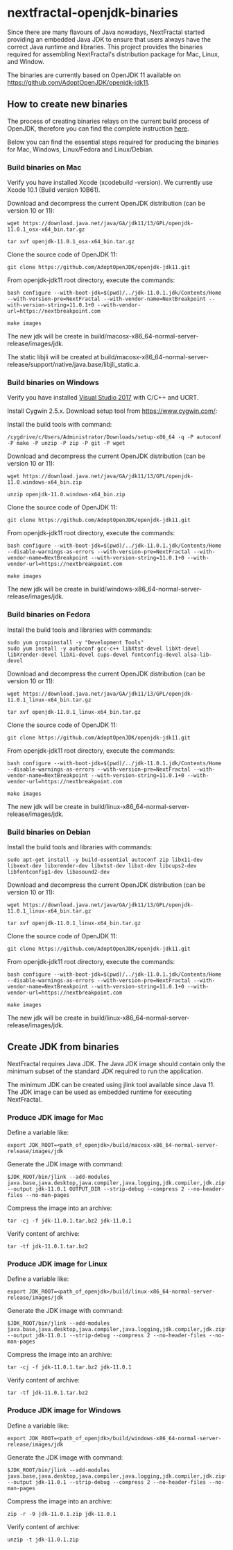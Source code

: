 # nextfractal-openjdk-binaries

Since there are many flavours of Java nowadays, NextFractal started providing an embedded Java JDK to ensure that users always have the correct Java runtime and libraries. This project provides the binaries required for assembling NextFractal's distribution package for Mac, Linux, and Window.

The binaries are currently based on OpenJDK 11 available on https://github.com/AdoptOpenJDK/openjdk-jdk11.


## How to create new binaries

The process of creating binaries relays on the current build process of OpenJDK, therefore you can find the complete instruction [here](https://github.com/AdoptOpenJDK/openjdk-jdk11/blob/master/doc/building.md).

Below you can find the essential steps required for producing the binaries for Mac, Windows, Linux/Fedora and Linux/Debian.


### Build binaries on Mac

Verify you have installed Xcode (xcodebuild -version). We currently use Xcode 10.1 (Build version 10B61).

Download and decompress the current OpenJDK distribution (can be version 10 or 11):

    wget https://download.java.net/java/GA/jdk11/13/GPL/openjdk-11.0.1_osx-x64_bin.tar.gz

    tar xvf openjdk-11.0.1_osx-x64_bin.tar.gz

Clone the source code of OpenJDK 11:

    git clone https://github.com/AdoptOpenJDK/openjdk-jdk11.git

From openjdk-jdk11 root directory, execute the commands:

    bash configure --with-boot-jdk=$(pwd)/../jdk-11.0.1.jdk/Contents/Home --with-version-pre=NextFractal --with-vendor-name=NextBreakpoint --with-version-string=11.0.1+0 --with-vendor-url=https://nextbreakpoint.com

    make images

The new jdk will be create in build/macosx-x86_64-normal-server-release/images/jdk.

The static libjli will be created at build/macosx-x86_64-normal-server-release/support/native/java.base/libjli_static.a.


### Build binaries on Windows

Verify you have installed [Visual Studio 2017](https://docs.microsoft.com/en-us/visualstudio/install/use-command-line-parameters-to-install-visual-studio?view=vs-2017) with C/C++ and UCRT.

Install Cygwin 2.5.x. Download setup tool from https://www.cygwin.com/:

Install the build tools with command:

    /cygdrive/c/Users/Administrator/Downloads/setup-x86_64 -q -P autoconf -P make -P unzip -P zip -P git -P wget    

Download and decompress the current OpenJDK distribution (can be version 10 or 11):

    wget https://download.java.net/java/GA/jdk11/13/GPL/openjdk-11.0.windows-x64_bin.zip

    unzip openjdk-11.0.windows-x64_bin.zip

Clone the source code of OpenJDK 11:

    git clone https://github.com/AdoptOpenJDK/openjdk-jdk11.git

From openjdk-jdk11 root directory, execute the commands:

    bash configure --with-boot-jdk=$(pwd)/../jdk-11.0.1.jdk/Contents/Home --disable-warnings-as-errors --with-version-pre=NextFractal --with-vendor-name=NextBreakpoint --with-version-string=11.0.1+0 --with-vendor-url=https://nextbreakpoint.com

    make images

The new jdk will be create in build/windows-x86_64-normal-server-release/images/jdk.


### Build binaries on Fedora

Install the build tools and libraries with commands:

    sudo yum groupinstall -y "Development Tools"
    sudo yum install -y autoconf gcc-c++ libXtst-devel libXt-devel libXrender-devel libXi-devel cups-devel fontconfig-devel alsa-lib-devel

Download and decompress the current OpenJDK distribution (can be version 10 or 11):

    wget https://download.java.net/java/GA/jdk11/13/GPL/openjdk-11.0.1_linux-x64_bin.tar.gz

    tar xvf openjdk-11.0.1_linux-x64_bin.tar.gz

Clone the source code of OpenJDK 11:

    git clone https://github.com/AdoptOpenJDK/openjdk-jdk11.git

From openjdk-jdk11 root directory, execute the commands:

    bash configure --with-boot-jdk=$(pwd)/../jdk-11.0.1.jdk/Contents/Home --disable-warnings-as-errors --with-version-pre=NextFractal --with-vendor-name=NextBreakpoint --with-version-string=11.0.1+0 --with-vendor-url=https://nextbreakpoint.com

    make images

The new jdk will be create in build/linux-x86_64-normal-server-release/images/jdk.


### Build binaries on Debian

Install the build tools and libraries with commands:

    sudo apt-get install -y build-essential autoconf zip libx11-dev libxext-dev libxrender-dev libxtst-dev libxt-dev libcups2-dev libfontconfig1-dev libasound2-dev

Download and decompress the current OpenJDK distribution (can be version 10 or 11):

    wget https://download.java.net/java/GA/jdk11/13/GPL/openjdk-11.0.1_linux-x64_bin.tar.gz

    tar xvf openjdk-11.0.1_linux-x64_bin.tar.gz

Clone the source code of OpenJDK 11:

    git clone https://github.com/AdoptOpenJDK/openjdk-jdk11.git

From openjdk-jdk11 root directory, execute the commands:

    bash configure --with-boot-jdk=$(pwd)/../jdk-11.0.1.jdk/Contents/Home --disable-warnings-as-errors --with-version-pre=NextFractal --with-vendor-name=NextBreakpoint --with-version-string=11.0.1+0 --with-vendor-url=https://nextbreakpoint.com

    make images

The new jdk will be create in build/linux-x86_64-normal-server-release/images/jdk.


## Create JDK from binaries

NextFractal requires Java JDK. The Java JDK image should contain only the minimum subset of the standard JDK required to run the application.

The minimum JDK can be created using jlink tool available since Java 11. The JDK image can be used as embedded runtime for executing NextFractal.


### Produce JDK image for Mac

Define a variable like:

    export JDK_ROOT=<path_of_openjdk>/build/macosx-x86_64-normal-server-release/images/jdk

Generate the JDK image with command:

    $JDK_ROOT/bin/jlink --add-modules java.base,java.desktop,java.compiler,java.logging,jdk.compiler,jdk.zipfs,jdk.unsupported --output jdk-11.0.1 OUTPUT_DIR --strip-debug --compress 2 --no-header-files --no-man-pages

Compress the image into an archive:

    tar -cj -f jdk-11.0.1.tar.bz2 jdk-11.0.1

Verify content of archive:

    tar -tf jdk-11.0.1.tar.bz2


### Produce JDK image for Linux

Define a variable like:

    export JDK_ROOT=<path_of_openjdk>/build/linux-x86_64-normal-server-release/images/jdk

Generate the JDK image with command:

    $JDK_ROOT/bin/jlink --add-modules java.base,java.desktop,java.compiler,java.logging,jdk.compiler,jdk.zipfs,jdk.unsupported --output jdk-11.0.1 --strip-debug --compress 2 --no-header-files --no-man-pages

Compress the image into an archive:

    tar -cj -f jdk-11.0.1.tar.bz2 jdk-11.0.1

Verify content of archive:

    tar -tf jdk-11.0.1.tar.bz2


### Produce JDK image for Windows

Define a variable like:

    export JDK_ROOT=<path_of_openjdk>/build/windows-x86_64-normal-server-release/images/jdk

Generate the JDK image with command:

    $JDK_ROOT/bin/jlink --add-modules java.base,java.desktop,java.compiler,java.logging,jdk.compiler,jdk.zipfs,jdk.unsupported --output jdk-11.0.1 --strip-debug --compress 2 --no-header-files --no-man-pages

Compress the image into an archive:

    zip -r -9 jdk-11.0.1.zip jdk-11.0.1

Verify content of archive:

    unzip -t jdk-11.0.1.zip

